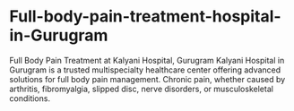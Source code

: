 # Full-body-pain-treatment-hospital-in-Gurugram
Full Body Pain Treatment at Kalyani Hospital, Gurugram  Kalyani Hospital in Gurugram is a trusted multispecialty healthcare center offering advanced solutions for full body pain management. Chronic pain, whether caused by arthritis, fibromyalgia, slipped disc, nerve disorders, or musculoskeletal conditions.

